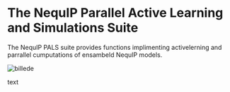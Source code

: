 
# The NequIP Parallel Active Learning and Simulations Suite

The NequIP PALS suite provides functions implimenting activelerning and parrallel cumputations of ensambeld NequIP models.

![billede](https://user-images.githubusercontent.com/121713591/236923965-d22d6363-3e70-41ef-8c62-06438ea3a1c5.png)


text
